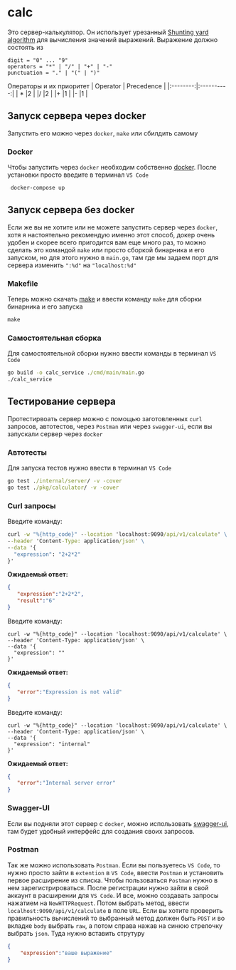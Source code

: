 # calc
Это сервер-калькулятор. Он использует урезанный [Shunting yard algorithm](https://en.wikipedia.org/wiki/Shunting_yard_algorithm) для вычисления значений выражений. 
Выражение должно состоять из
```
digit = "0" ... "9" 
operators = "*" | "/" | "+" | "-" 
punctuation = "." | "(" | ")" 
```
Операторы и их приоритет
| Operator | Precedence |
|:--------:|:----------:|
| *        |2           |
|/         |2           |
|+         |1           |
|-         |1           |
## Запуск сервера через docker
Запустить его можно через `docker`, `make` или сбилдить самому
### Docker
Чтобы запустить через `docker` необходим собственно [docker](https://docs.docker.com/compose/install/). После установки просто введите в терминал `VS Code`
```cmd
 docker-compose up 
```
## Запуск сервера без docker
Если же вы не хотите или не можете запустить сервер через `docker`, хотя я настоятельно рекомендую именно этот способ, докер очень удобен и скорее всего пригодится вам еще много раз, то можно сделать это командой `make` или просто сборкой бинарника и его запуском, но для этого нужно в `main.go`, там где мы задаем порт для сервера изменить `":%d"` на `"localhost:%d"`  
### Makefile
Теперь можно скачать [make](https://stackoverflow.com/questions/32127524/how-to-install-and-use-make-in-windows) и ввести команду `make` для сборки бинарника и его запуска
```cmd
make
``` 
### Самостоятельная сборка
Для самостоятельной сборки нужно ввести команды в терминал `VS Code`
```cmd
go build -o calc_service ./cmd/main/main.go
./calc_service
```
## Тестирование сервера
Протестирвоать сервер можно с помощью заготовленных `curl` запросов, автотестов, через `Postman` или через `swagger-ui`, если вы запускали сервер через `docker`
### Автотесты 
Для запуска тестов нужно ввести в терминал `VS Code`
```cmd
go test ./internal/server/ -v -cover
go test ./pkg/calculator/ -v -cover
```
### Curl запросы
Введите команду:
```cmd
curl -w "%{http_code}" --location 'localhost:9090/api/v1/calculate' \
--header 'Content-Type: application/json' \
--data '{
  "expression": "2+2*2"
}'
```
**Ожидаемый ответ:**
```json
{
   "expression":"2+2*2",
   "result":"6"
}
```
Введите команду:
```
curl -w "%{http_code}" --location 'localhost:9090/api/v1/calculate' \
--header 'Content-Type: application/json' \
--data '{
  "expression": ""
}'
```
**Ожидаемый ответ:**
```json
{
   "error":"Expression is not valid"
}
```
Введите команду:
```
curl -w "%{http_code}" --location 'localhost:9090/api/v1/calculate' \
--header 'Content-Type: application/json' \
--data '{
  "expression": "internal"
}'
```
**Ожидаемый ответ:**
```json
{
   "error":"Internal server error"
}
```
### Swagger-UI
Если вы подняли этот сервер с `docker`, можно использовать [swagger-ui](http://localhost:8085/), там будет удобный интерфейс для создания своих запросов. 
### Postman
Так же можно использовать `Postman`. Если вы пользуетесь `VS Code`, то нужно просто зайти в `extention` в `VS Code`, ввести `Postman` и установить первое расширение из списка. Чтобы пользоваться `Postman` нужно в нем зарегистрироваться. После регистрации нужно зайти в свой аккаунт в расширении для `VS Code`. И все, можно создавать запросы нажатием на `NewHTTPRequest`. Потом выбрать метод, ввести `localhost:9090/api/v1/calculate` в поле `URL`. Если вы хотите проверить правильность вычислений то выбранный метод должен быть `POST` и  во вкладке `body` выбрать `raw`, а потом справа нажав на синюю стрелочку выбрать `json`. Туда нужно вставить струтуру
```json
{  
    "expression":"ваше выражение"  
}  
```






